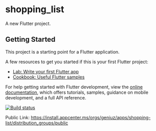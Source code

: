 # shopping_list

A new Flutter project.

## Getting Started

This project is a starting point for a Flutter application.

A few resources to get you started if this is your first Flutter project:

- [Lab: Write your first Flutter app](https://docs.flutter.dev/get-started/codelab)
- [Cookbook: Useful Flutter samples](https://docs.flutter.dev/cookbook)

For help getting started with Flutter development, view the
[online documentation](https://docs.flutter.dev/), which offers tutorials,
samples, guidance on mobile development, and a full API reference.

[![Build status](https://build.appcenter.ms/v0.1/apps/6fa4fd53-cfc2-4c48-90a9-9c57028eab38/branches/main/badge)](https://appcenter.ms)

Public Link: https://install.appcenter.ms/orgs/geniuz/apps/shopping-list/distribution_groups/public